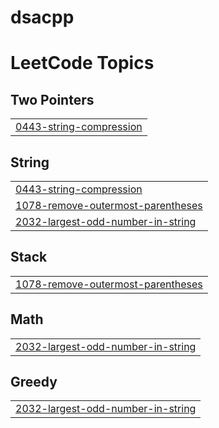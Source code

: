 # dsacpp
<!---LeetCode Topics Start-->
# LeetCode Topics
## Two Pointers
|  |
| ------- |
| [0443-string-compression](https://github.com/ujjwal-py/dsacpp/tree/master/0443-string-compression) |
## String
|  |
| ------- |
| [0443-string-compression](https://github.com/ujjwal-py/dsacpp/tree/master/0443-string-compression) |
| [1078-remove-outermost-parentheses](https://github.com/ujjwal-py/dsacpp/tree/master/1078-remove-outermost-parentheses) |
| [2032-largest-odd-number-in-string](https://github.com/ujjwal-py/dsacpp/tree/master/2032-largest-odd-number-in-string) |
## Stack
|  |
| ------- |
| [1078-remove-outermost-parentheses](https://github.com/ujjwal-py/dsacpp/tree/master/1078-remove-outermost-parentheses) |
## Math
|  |
| ------- |
| [2032-largest-odd-number-in-string](https://github.com/ujjwal-py/dsacpp/tree/master/2032-largest-odd-number-in-string) |
## Greedy
|  |
| ------- |
| [2032-largest-odd-number-in-string](https://github.com/ujjwal-py/dsacpp/tree/master/2032-largest-odd-number-in-string) |
<!---LeetCode Topics End-->